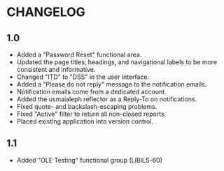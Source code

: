 CHANGELOG
=========

## 1.0

- Added a "Password Reset" functional area.
- Updated the page titles, headings, and navigational labels to be more
  consistent and informative.
- Changed "ITD" to "DSS" in the user interface.
- Added a "Please do not reply" message to the notification emails.
- Notification emails come from a dedicated account.
- Added the usmaialeph reflector as a Reply-To on notifications.
- Fixed quote- and backslash-escaping problems.
- Fixed "Active" filter to return all non-closed reports.
- Placed existing application into version control.

## 1.1

- Added "OLE Testing" functional group (LIBILS-60)